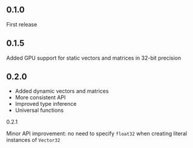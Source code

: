 0.1.0
-----

First release

0.1.5
-----

Added GPU support for static vectors and matrices in 32-bit precision

0.2.0
-----

* Added dynamic vectors and matrices
* More consistent API
* Improved type inference
* Universal functions

0.2.1

Minor API improvement: no need to specify `float32` when creating literal
instances of `Vector32`